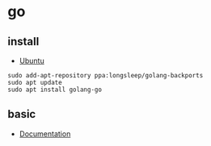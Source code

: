 # go

## install

* [Ubuntu](https://github.com/golang/go/wiki/Ubuntu)

```shell
sudo add-apt-repository ppa:longsleep/golang-backports
sudo apt update
sudo apt install golang-go
```

## basic

* [Documentation](https://go.dev/doc/)
